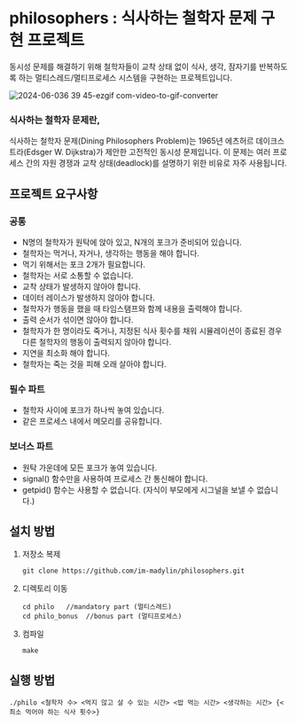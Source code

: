 # philosophers : 식사하는 철학자 문제 구현 프로젝트
동시성 문제를 해결하기 위해 철학자들이 교착 상태 없이 식사, 생각, 잠자기를 반복하도록 하는 멀티스레드/멀티프로세스 시스템을 구현하는 프로젝트입니다.

![2024-06-036 39 45-ezgif com-video-to-gif-converter](https://github.com/im-madylin/philosophers/assets/85945788/44208114-d4fc-402b-937c-ef19ca2be19d)



### 식사하는 철학자 문제란,
식사하는 철학자 문제(Dining Philosophers Problem)는 1965년 에츠허르 데이크스트라(Edsger W. Dijkstra)가 제안한 고전적인 동시성 문제입니다. 이 문제는 여러 프로세스 간의 자원 경쟁과 교착 상태(deadlock)를 설명하기 위한 비유로 자주 사용됩니다.

## 프로젝트 요구사항
### 공통
- N명의 철학자가 원탁에 앉아 있고, N개의 포크가 준비되어 있습니다.
- 철학자는 먹거나, 자거나, 생각하는 행동을 해야 합니다.
- 먹기 위해서는 포크 2개가 필요합니다.
- 철학자는 서로 소통할 수 없습니다.
- 교착 상태가 발생하지 않아야 합니다.
- 데이터 레이스가 발생하지 않아야 합니다.
- 철학자가 행동을 했을 때 타임스탬프와 함께 내용을 출력해야 합니다.
- 출력 순서가 섞이면 않아야 합니다.
- 철학자가 한 명이라도 죽거나, 지정된 식사 횟수를 채워 시뮬레이션이 종료된 경우 다른 철학자의 행동이 출력되지 않아야 합니다.
- 지연을 최소화 해야 합니다.
- 철학자는 죽는 것을 피해 오래 살아야 합니다.


### 필수 파트
- 철학자 사이에 포크가 하나씩 놓여 있습니다.
- 같은 프로세스 내에서 메모리를 공유합니다.

### 보너스 파트
- 원탁 가운데에 모든 포크가 놓여 있습니다.
- signal() 함수만을 사용하여 프로세스 간 통신해야 합니다.
- getpid() 함수는 사용할 수 없습니다. (자식이 부모에게 시그널을 보낼 수 없습니다.)


## 설치 방법
1. 저장소 복제
   ```
   git clone https://github.com/im-madylin/philosophers.git
   ```
2. 디렉토리 이동
   ```
   cd philo   //mandatory part (멀티스레드)
   cd philo_bonus  //bonus part (멀티프로세스)
   ```
3. 컴파일
   ```
   make
   ```

## 실행 방법
```
./philo <철학자 수> <먹지 않고 살 수 있는 시간> <밥 먹는 시간> <생각하는 시간> {<최소 먹어야 하는 식사 횟수>}
```



